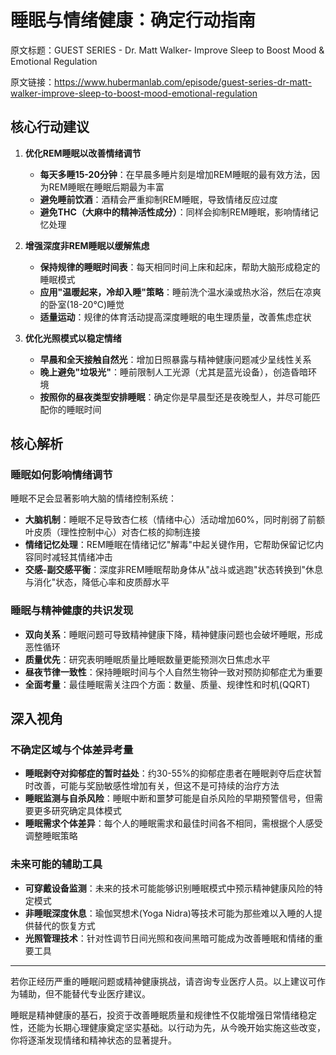 # 睡眠与情绪健康：确定行动指南

原文标题：GUEST SERIES - Dr. Matt Walker- Improve Sleep to Boost Mood & Emotional Regulation

原文链接：https://www.hubermanlab.com/episode/guest-series-dr-matt-walker-improve-sleep-to-boost-mood-emotional-regulation

## 核心行动建议

1. **优化REM睡眠以改善情绪调节**
   * **每天多睡15-20分钟**：在早晨多睡片刻是增加REM睡眠的最有效方法，因为REM睡眠在睡眠后期最为丰富
   * **避免睡前饮酒**：酒精会严重抑制REM睡眠，导致情绪反应过度
   * **避免THC（大麻中的精神活性成分）**：同样会抑制REM睡眠，影响情绪记忆处理

2. **增强深度非REM睡眠以缓解焦虑**
   * **保持规律的睡眠时间表**：每天相同时间上床和起床，帮助大脑形成稳定的睡眠模式
   * **应用"温暖起来，冷却入睡"策略**：睡前洗个温水澡或热水浴，然后在凉爽的卧室(18-20°C)睡觉
   * **适量运动**：规律的体育活动提高深度睡眠的电生理质量，改善焦虑症状

3. **优化光照模式以稳定情绪**
   * **早晨和全天接触自然光**：增加日照暴露与精神健康问题减少呈线性关系
   * **晚上避免"垃圾光"**：睡前限制人工光源（尤其是蓝光设备），创造昏暗环境
   * **按照你的昼夜类型安排睡眠**：确定你是早晨型还是夜晚型人，并尽可能匹配你的睡眠时间

## 核心解析

### 睡眠如何影响情绪调节

睡眠不足会显著影响大脑的情绪控制系统：

* **大脑机制**：睡眠不足导致杏仁核（情绪中心）活动增加60%，同时削弱了前额叶皮质（理性控制中心）对杏仁核的抑制连接
* **情绪记忆处理**：REM睡眠在情绪记忆"解毒"中起关键作用，它帮助保留记忆内容同时减轻其情绪冲击
* **交感-副交感平衡**：深度非REM睡眠帮助身体从"战斗或逃跑"状态转换到"休息与消化"状态，降低心率和皮质醇水平

### 睡眠与精神健康的共识发现

* **双向关系**：睡眠问题可导致精神健康下降，精神健康问题也会破坏睡眠，形成恶性循环
* **质量优先**：研究表明睡眠质量比睡眠数量更能预测次日焦虑水平
* **昼夜节律一致性**：保持睡眠时间与个人自然生物钟一致对预防抑郁症尤为重要
* **全面考量**：最佳睡眠需关注四个方面：数量、质量、规律性和时机(QQRT)

## 深入视角

### 不确定区域与个体差异考量

* **睡眠剥夺对抑郁症的暂时益处**：约30-55%的抑郁症患者在睡眠剥夺后症状暂时改善，可能与奖励敏感性增加有关，但这不是可持续的治疗方法
* **睡眠监测与自杀风险**：睡眠中断和噩梦可能是自杀风险的早期预警信号，但需要更多研究确定具体模式
* **睡眠需求个体差异**：每个人的睡眠需求和最佳时间各不相同，需根据个人感受调整睡眠策略

### 未来可能的辅助工具

* **可穿戴设备监测**：未来的技术可能能够识别睡眠模式中预示精神健康风险的特定模式
* **非睡眠深度休息**：瑜伽冥想术(Yoga Nidra)等技术可能为那些难以入睡的人提供替代的恢复方式
* **光照管理技术**：针对性调节日间光照和夜间黑暗可能成为改善睡眠和情绪的重要工具

---

若你正经历严重的睡眠问题或精神健康挑战，请咨询专业医疗人员。以上建议可作为辅助，但不能替代专业医疗建议。

睡眠是精神健康的基石，投资于改善睡眠质量和规律性不仅能增强日常情绪稳定性，还能为长期心理健康奠定坚实基础。以行动为先，从今晚开始实施这些改变，你将逐渐发现情绪和精神状态的显著提升。
